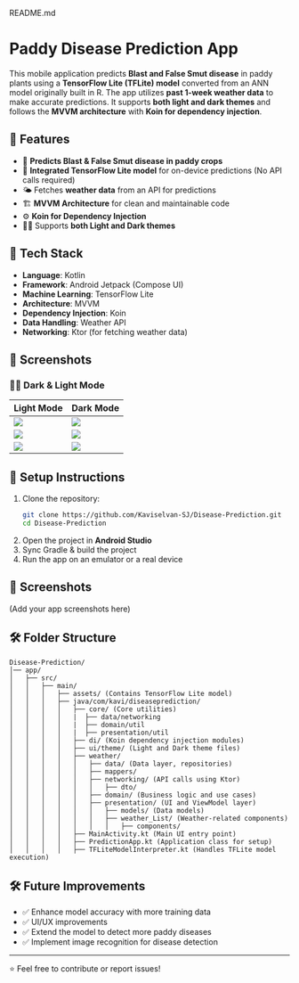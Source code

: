 README.md

# Paddy Disease Prediction App

This mobile application predicts **Blast and False Smut disease** in paddy plants using a **TensorFlow Lite (TFLite) model** converted from an ANN model originally built in R. The app utilizes **past 1-week weather data** to make accurate predictions. It supports **both light and dark themes** and follows the **MVVM architecture** with **Koin for dependency injection**.

## 🚀 Features
- 📌 **Predicts Blast & False Smut disease in paddy crops**
- 🧠 **Integrated TensorFlow Lite model** for on-device predictions (No API calls required)
- 🌤️ Fetches **weather data** from an API for predictions
- 🏗️ **MVVM Architecture** for clean and maintainable code
- ⚙️ **Koin for Dependency Injection**
- 🌙🎨 Supports **both Light and Dark themes**

## 📌 Tech Stack
- **Language**: Kotlin
- **Framework**: Android Jetpack (Compose UI)
- **Machine Learning**: TensorFlow Lite
- **Architecture**: MVVM
- **Dependency Injection**: Koin
- **Data Handling**: Weather API 
- **Networking**: Ktor (for fetching weather data)

## 📸 Screenshots

### 🌙🌞 Dark & Light Mode

| Light Mode | Dark Mode |
|------------|-----------|
|<img src="https://github.com/user-attachments/assets/fa5d1f2e-19eb-4fec-9a33-7db4d6fbf42a" />|<img src="https://github.com/user-attachments/assets/1c00dcb7-e8ef-41bb-9b6b-46e6741310dc" />|
|<img src="https://github.com/user-attachments/assets/5d6806d0-647c-4de7-b738-6fac8363518e" />|<img src="https://github.com/user-attachments/assets/61319c07-d6bd-4e97-8b67-72d8a0c521b9"/>|
|<img src="https://github.com/user-attachments/assets/7ca179a9-29cb-47d4-b0da-e7670280040b"/>|<img src="https://github.com/user-attachments/assets/b6b66898-34ab-4655-b596-efae353616a1"/>|


## 🔧 Setup Instructions
1. Clone the repository:
   ```sh
   git clone https://github.com/Kaviselvan-SJ/Disease-Prediction.git
   cd Disease-Prediction
   ```
2. Open the project in **Android Studio**
3. Sync Gradle & build the project
4. Run the app on an emulator or a real device

## 📸 Screenshots
(Add your app screenshots here)

## 🛠️ Folder Structure
```
Disease-Prediction/
│── app/
│   ├── src/
│   │   ├── main/
│   │   │   ├── assets/ (Contains TensorFlow Lite model)
│   │   │   ├── java/com/kavi/diseaseprediction/
│   │   │   │   ├── core/ (Core utilities)
│   │   │   │   |  ├── data/networking
│   │   │   │   |  ├── domain/util
│   │   │   │   |  ├── presentation/util
│   │   │   │   ├── di/ (Koin dependency injection modules)
│   │   │   │   ├── ui/theme/ (Light and Dark theme files)
│   │   │   │   ├── weather/
│   │   │   │   │   ├── data/ (Data layer, repositories)
│   │   │   │   │   ├── mappers/ 
│   │   │   │   │   ├── networking/ (API calls using Ktor)
│   │   │   │   │   │   ├── dto/ 
│   │   │   │   │   ├── domain/ (Business logic and use cases)
│   │   │   │   │   ├── presentation/ (UI and ViewModel layer)
│   │   │   │   │   │   ├── models/ (Data models)
│   │   │   │   │   │   ├── weather_List/ (Weather-related components)
│   │   │   │   │   │   │   ├── components/
│   │   │   │   ├── MainActivity.kt (Main UI entry point)
│   │   │   │   ├── PredictionApp.kt (Application class for setup)
│   │   │   │   ├── TFLiteModelInterpreter.kt (Handles TFLite model execution)
```

## 🛠️ Future Improvements
- ✅ Enhance model accuracy with more training data
- ✅ UI/UX improvements
- ✅ Extend the model to detect more paddy diseases
- ✅ Implement image recognition for disease detection

---

⭐ Feel free to contribute or report issues!  
